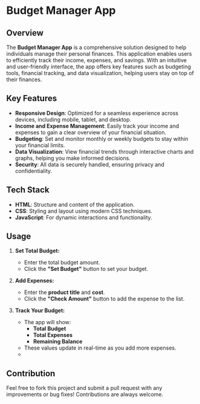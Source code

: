 # Budget Manager App

## Overview
The **Budget Manager App** is a comprehensive solution designed to help individuals manage their personal finances. This application enables users to efficiently track their income, expenses, and savings. With an intuitive and user-friendly interface, the app offers key features such as budgeting tools, financial tracking, and data visualization, helping users stay on top of their finances.

## Key Features
- **Responsive Design**: Optimized for a seamless experience across devices, including mobile, tablet, and desktop.
- **Income and Expense Management**: Easily track your income and expenses to gain a clear overview of your financial situation.
- **Budgeting**: Set and monitor monthly or weekly budgets to stay within your financial limits.
- **Data Visualization**: View financial trends through interactive charts and graphs, helping you make informed decisions.
- **Security**: All data is securely handled, ensuring privacy and confidentiality.

## Tech Stack
- **HTML**: Structure and content of the application.
- **CSS**: Styling and layout using modern CSS techniques.
- **JavaScript**: For dynamic interactions and functionality.

## Usage

1. **Set Total Budget:**
   - Enter the total budget amount.
   - Click the **"Set Budget"** button to set your budget.

2. **Add Expenses:**
   - Enter the **product title** and **cost**.
   - Click the **"Check Amount"** button to add the expense to the list.

3. **Track Your Budget:**
   - The app will show:
     - **Total Budget**
     - **Total Expenses**
     - **Remaining Balance**
   - These values update in real-time as you add more expenses.
   - 
## Contribution

Feel free to fork this project and submit a pull request with any improvements or bug fixes! Contributions are always welcome.
